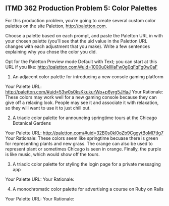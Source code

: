 ## ITMD 362 Production Problem 5: Color Palettes

For this production problem, you’re going to create several custom color palettes on the site Paletton, http://paletton.com.

Choose a palette based on each prompt, and paste the Paletton URL in with your chosen palette (you’ll see that the uid value in the Paletton URL changes with each adjustment that you make). Write a few sentences explaining why you chose the color you did.

Opt for the Paletton Preview mode Default with Text; you can start at this URL if you like: http://paletton.com/#uid=1000u0kllllaFw0g0qFqFg0w0aF

1. An adjacent color palette for introducing a new console gaming platform

Your Palette URL: http://paletton.com/#uid=53w0s0ksKkukurWp+p6yrg5JHaJ
Your Rationale: These colors may work well for a new gaming console because they can give off a relaxing look.
                People may see it and associate it with relaxation, so they will want to use it to just chill out.

2. A triadic color palette for announcing springtime tours at the Chicago Botanical Gardens

Your Palette URL: http://paletton.com/#uid=32B0s0kl0oZb9CggytBoMl7tIg7
Your Rationale: These colors seem like springtime becuase there is green for representing plants and new grass.
                The orange can also be used to represent plant or sometimes Chicago is seen in orange. Finally, 
                the purple is like music, which would show off the tours.

3. A triadic color palette for styling the login page for a private messaging app

Your Palette URL:
Your Rationale:

4. A monochromatic color palette for advertising a course on Ruby on Rails

Your Palette URL:
Your Rationale:

